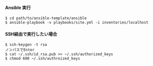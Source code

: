 

#### Ansible 実行

```
$ cd path/to/ansible-template/ansible
$ ansible-playbook -v playbooks/site.yml -i inventories/localhost
```

#### SSH経由で実行したい場合
 
```
$ ssh-keygen -t rsa
ノンパスでEnter
$ cat ~/.ssh/id_rsa.pub >> ~/.ssh/authorized_keys
$ chmod 600 ~/.ssh/authroized_keys
```
